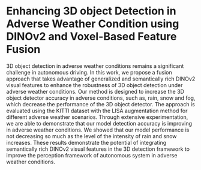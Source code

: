 # Enhancing 3D object Detection in Adverse Weather Condition using DINOv2 and Voxel-Based Feature Fusion 

3D object detection in adverse weather conditions remains a significant challenge in autonomous driving. In this work, we propose a fusion approach that takes advantage of generalized and semantically rich DINOv2 visual features to enhance the robustness of 3D object detection under adverse weather conditions. Our method is designed to increase the 3D object detector accuracy in adverse conditions, such as, rain, snow and fog, which decrease the performance of the 3D object detector. The approach is evaluated using the KITTI dataset with the LISA augmentation method for different adverse weather scenarios. Through extensive experimentation, we are able to demonstrate that our model detection accuracy is improving in adverse weather conditions. We showed that our model performance is not decreasing so much as the level of the intensity of rain and snow increases. These results demonstrate the potential of integrating semantically rich DINOv2 visual features in the 3D detection framework to improve the perception framework of autonomous system in adverse weather conditions.


